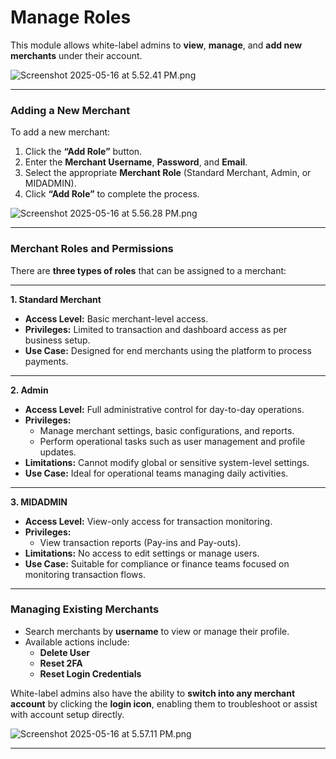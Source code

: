 # Manage Roles

This module allows white-label admins to **view**, **manage**, and **add new merchants** under their account.

![Screenshot 2025-05-16 at 5.52.41 PM.png](/img/Screenshot_2025-05-16_at_5.52.41_PM.png)

---

### **Adding a New Merchant**

To add a new merchant:

1. Click the **“Add Role”** button.
2. Enter the **Merchant Username**, **Password**, and **Email**.
3. Select the appropriate **Merchant Role** (Standard Merchant, Admin, or MIDADMIN).
4. Click **“Add Role”** to complete the process.

![Screenshot 2025-05-16 at 5.56.28 PM.png](/img/Screenshot_2025-05-16_at_5.56.28_PM.png)

---

### **Merchant Roles and Permissions**

There are **three types of roles** that can be assigned to a merchant:

---

**1. Standard Merchant**

- **Access Level:** Basic merchant-level access.
- **Privileges:** Limited to transaction and dashboard access as per business setup.
- **Use Case:** Designed for end merchants using the platform to process payments.

---

**2. Admin**

- **Access Level:** Full administrative control for day-to-day operations.
- **Privileges:**
    - Manage merchant settings, basic configurations, and reports.
    - Perform operational tasks such as user management and profile updates.
- **Limitations:** Cannot modify global or sensitive system-level settings.
- **Use Case:** Ideal for operational teams managing daily activities.

---

**3. MIDADMIN**

- **Access Level:** View-only access for transaction monitoring.
- **Privileges:**
    - View transaction reports (Pay-ins and Pay-outs).
- **Limitations:** No access to edit settings or manage users.
- **Use Case:** Suitable for compliance or finance teams focused on monitoring transaction flows.

---

### **Managing Existing Merchants**

- Search merchants by **username** to view or manage their profile.
- Available actions include:
    - **Delete User**
    - **Reset 2FA**
    - **Reset Login Credentials**

White-label admins also have the ability to **switch into any merchant account** by clicking the **login icon**, enabling them to troubleshoot or assist with account setup directly.

![Screenshot 2025-05-16 at 5.57.11 PM.png](/img/Screenshot_2025-05-16_at_5.57.11_PM.png)

---